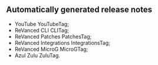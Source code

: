 ## Automatically generated release notes

* YouTube YouTubeTag;
* ReVanced CLI CLITag;
* ReVanced Patches PatchesTag;
* ReVanced Integrations IntegrationsTag;
* ReVanced MicroG MicroGTag;
* Azul Zulu ZuluTag.

